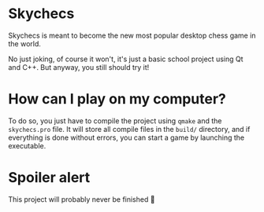 # Skychecs

Skychecs is meant to become the new most popular desktop chess game in the
world.

No just joking, of course it won't, it's just a basic school project using Qt
and C++. But anyway, you still should try it!

# How can I play on my computer?
To do so, you just have to compile the project using `qmake` and the 
`skychecs.pro` file. It will store all compile files in the `build/` directory,
and if everything is done without errors, you can start a game by launching the
executable. 

# Spoiler alert
This project will probably never be finished :eyes:
